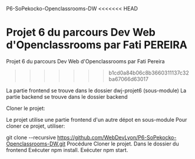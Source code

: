 P6-SoPekocko-Openclassrooms-DW
<<<<<<< HEAD

Projet 6 du parcours Dev Web d'Openclassrooms par Fati PEREIRA
=======
Projet 6 du parcours Dev Web d'Openclassrooms par Fati Pereira
>>>>>>> b1cd0a84b06c8b3660311137c32ba67066d63017

La partie frontend se trouve dans le dossier dwj-projet6 (sous-module) La partie backend se trouve dans le dossier backend

Cloner le projet:

Le projet utilise une partie frontend d'un autre dépot en sous-module Pour cloner ce projet, utiliser:

git clone --recursive https://github.com/WebDevLyon/P6-SoPekocko-Openclassrooms-DW.git
Procédure
Cloner le projet.
Dans le dossier du frontend
Exécuter npm install.
Exécuter npm start.
